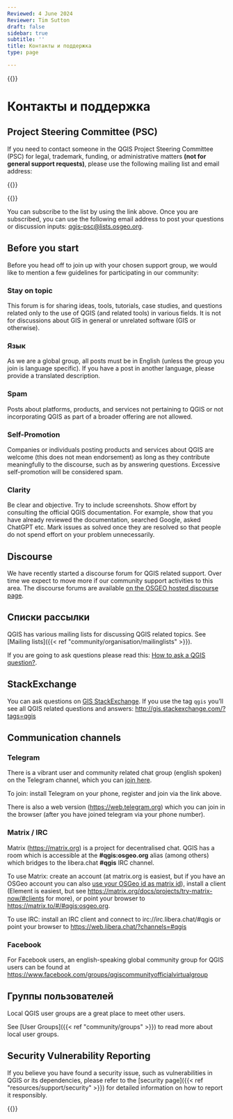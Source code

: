 ```yaml
---
Reviewed: 4 June 2024
Reviewer: Tim Sutton
draft: false
sidebar: true
subtitle: ''
title: Контакты и поддержка
type: page

---
```

{{<content-start >}}
# Контакты и поддержка
## Project Steering Committee (PSC)
If you need to contact someone in the QGIS Project Steering Committee (PSC) for legal, trademark, funding, or administrative matters **(not for general support requests)**, please use the following mailing list and email address:

{{<rich-list listLink="https://lists.osgeo.org/mailman/listinfo/qgis-psc" layoutClass="half" listTitle="QGIS PSC mailing list" listSubtitle="https://lists.osgeo.org/mailman/listinfo/qgis-psc" >}}

{{<rich-list listLink="mailto:qgis-psc@lists.osgeo.org" layoutClass="half" listTitle="QGIS PSC email" listSubtitle="qgis-psc@lists.osgeo.org" >}}

You can subscribe to the list by using the link above. Once you are subscribed, you can use the following email address to post your questions or discussion inputs: [qgis-psc@lists.osgeo.org](mailto:qgis-psc@lists.osgeo.org).
## Before you start
Before you head off to join up with your chosen support group, we would like to mention a few guidelines for participating in our community:
### Stay on topic
This forum is for sharing ideas, tools, tutorials, case studies, and questions related only to the use of QGIS (and related tools) in various fields. It is not for discussions about GIS in general or unrelated software (GIS or otherwise).
### Язык
As we are a global group, all posts must be in English (unless the group you join is language specific). If you have a post in another language, please provide a translated description.
### Spam
Posts about platforms, products, and services not pertaining to QGIS or not incorporating QGIS as part of a broader offering are not allowed.
### Self-Promotion
Companies or individuals posting products and services about QGIS are welcome (this does not mean endorsement) as long as they contribute meaningfully to the discourse, such as by answering questions. Excessive self-promotion will be considered spam.
### Clarity
Be clear and objective. Try to include screenshots. Show effort by consulting the official QGIS documentation. For example, show that you have already reviewed the documentation, searched Google, asked ChatGPT etc. Mark issues as solved once they are resolved so that people do not spend effort on your problem unnecessarily.
## Discourse
We have recently started a discourse forum for QGIS related support. Over time we expect to move more if our community support activities to this area. The discourse forums are available [on the OSGEO hosted discourse page](https://discourse.osgeo.org/tag/qgis).
## Списки рассылки
QGIS has various mailing lists for discussing QGIS related topics. See [Mailing lists]({{< ref "community/organisation/mailinglists" >}}).

If you are going to ask questions please read this: [How to ask a QGIS question?](faq/#how-to-ask-a-qgis-question).
## StackExchange
You can ask questions on [GIS StackExchange](http://gis.stackexchange.com). If you use the tag `qgis` you’ll see all QGIS related questions and answers: http://gis.stackexchange.com/?tags=qgis
## Communication channels
### Telegram
There is a vibrant user and community related chat group (english spoken) on the Telegram channel, which you can [join here](https://t.me/joinchat/Aq2V5RPoxYYhXqUPoxRWPQ).

To join: install Telegram on your phone, register and join via the link above.

There is also a web version (https://web.telegram.org) which you can join in the browser (after you have joined telegram via your phone number).
### Matrix / IRC
Matrix (https://matrix.org) is a project for decentralised chat. QGIS has a room which is accessible at the **#qgis:osgeo.org** alias (among others) which bridges to the libera.chat **#qgis** IRC channel.

To use Matrix: create an account (at matrix.org is easiest, but if you have an OSGeo account you can also [use your OSGeo id as matrix id](https://wiki.osgeo.org/wiki/Matrix#Connecting_to_the_OSGeo_Matrix_Homeserver)), install a client (Element is easiest, but see https://matrix.org/docs/projects/try-matrix-now/#clients for more), or point your browser to https://matrix.to/#/#qgis:osgeo.org.

To use IRC: install an IRC client and connect to irc://irc.libera.chat/#qgis or point your browser to https://web.libera.chat/?channels=#qgis
### Facebook
For Facebook users, an english-speaking global community group for QGIS users can be found at https://www.facebook.com/groups/qgiscommunityofficialvirtualgroup
## Группы пользователей
Local QGIS user groups are a great place to meet other users.

See [User Groups]({{< ref "community/groups" >}}) to read more about local user groups.
## Security Vulnerability Reporting
If you believe you have found a security issue, such as vulnerabilities in QGIS or its dependencies, please refer to the [security page]({{< ref "resources/support/security" >}}) for detailed information on how to report it responsibly.

{{<content-end >}}
